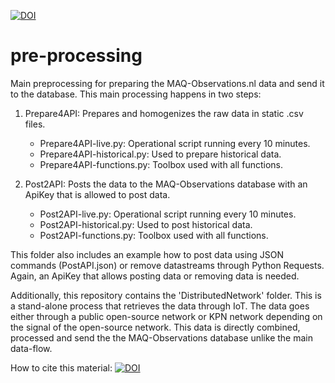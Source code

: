 [![DOI](https://zenodo.org/badge/DOI/10.5281/zenodo.16811525.svg)](https://doi.org/10.5281/zenodo.16811525)

# pre-processing
Main preprocessing for preparing the MAQ-Observations.nl data and send it to the database. This main processing happens in two steps:

1) Prepare4API: Prepares and homogenizes the raw data in static .csv files.
    - Prepare4API-live.py: Operational script running every 10 minutes.
    - Prepare4API-historical.py: Used to prepare historical data.
    - Prepare4API-functions.py: Toolbox used with all functions.
  
2) Post2API: Posts the data to the MAQ-Observations database with an ApiKey that is allowed to post data.
    - Post2API-live.py: Operational script running every 10 minutes.
    - Post2API-historical.py: Used to post historical data.
    - Post2API-functions.py: Toolbox used with all functions.

This folder also includes an example how to post data using JSON commands (PostAPI.json) or remove datastreams through Python Requests. Again, an ApiKey that allows posting data or removing data is needed.

Additionally, this repository contains the 'DistributedNetwork' folder. This is a stand-alone process that retrieves the data through IoT. The data goes either through a public open-source network or KPN network depending on the signal of the open-source network. This data is directly combined, processed and send the the MAQ-Observations database unlike the main data-flow.

How to cite this material:
[![DOI](https://zenodo.org/badge/DOI/10.5281/zenodo.16811525.svg)](https://doi.org/10.5281/zenodo.16811525)
